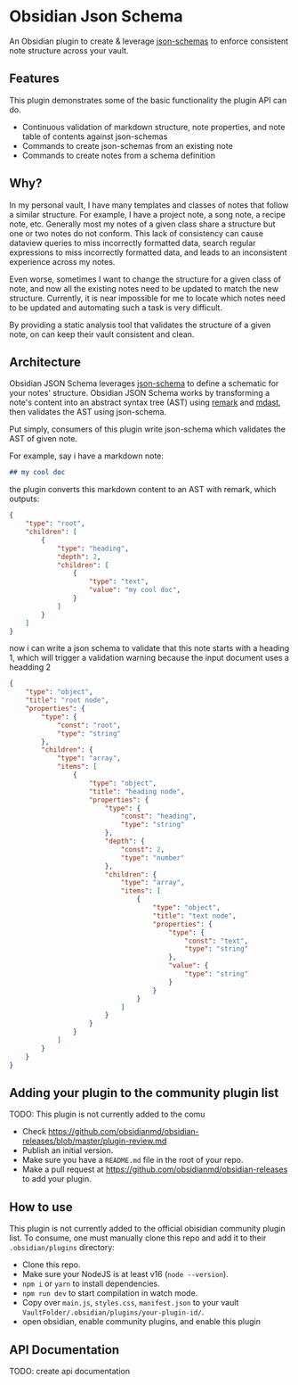 # Obsidian Json Schema

An Obsidian plugin to create & leverage [json-schemas](https://json-schema.org/) to enforce consistent note structure across your vault.

## Features

This plugin demonstrates some of the basic functionality the plugin API can do.
- Continuous validation of markdown structure, note properties, and note table of contents against json-schemas
- Commands to create json-schemas from an existing note
- Commands to create notes from a schema definition

## Why?

In my personal vault, I have many templates and classes of notes that follow a similar structure. For example, I have a project note, a song note, a recipe note, etc. Generally most my notes of a given class share a structure but one or two notes do not conform. This lack of consistency can cause dataview queries to miss incorrectly formatted data, search regular expressions to miss incorrectly formatted data, and leads to an inconsistent experience across my notes.

Even worse, sometimes I want to change the structure for a given class of note, and now all the existing notes need to be updated to match the new structure. Currently, it is near impossible for me to locate which notes need to be updated and automating such a task is very difficult.

By providing a static analysis tool that validates the structure of a given note, on can keep their vault consistent and clean.

## Architecture

Obsidian JSON Schema leverages [json-schema](https://json-schema.org/) to define a schematic for your notes' structure. Obsidian JSON Schema works by transforming a note's content into an abstract syntax tree (AST) using [remark](https://github.com/remarkjs/remark) and [mdast](https://github.com/syntax-tree/mdast), then validates the AST using json-schema. 

Put simply, consumers of this plugin write json-schema which validates the AST of given note.

For example, say i have a markdown note:

```markdown
## my cool doc
```

the plugin converts this markdown content to an AST with remark, which outputs:

```json
{
    "type": "root",
    "children": [
        {
            "type": "heading",
            "depth": 2,
            "children": [
                {
                    "type": "text",
                    "value": "my cool doc",
                }
            ]
        }
    ]
}
```

now i can write a json schema to validate that this note starts with a heading 1, which will trigger a validation warning because the input document uses a headding 2 

```json
{
    "type": "object",
    "title": "root node",
    "properties": {
        "type": {
            "const": "root",
            "type": "string"
        },
        "children": {
            "type": "array",
            "items": [
                {
                    "type": "object",
                    "title": "heading node",
                    "properties": {
                        "type": {
                            "const": "heading",
                            "type": "string"
                        },
                        "depth": {
                            "const": 2,
                            "type": "number"
                        },
                        "children": {
                            "type": "array",
                            "items": [
                                {
                                    "type": "object",
                                    "title": "text node",
                                    "properties": {
                                        "type": {
                                            "const": "text",
                                            "type": "string"
                                        },
                                        "value": {
                                            "type": "string"
                                        }
                                    }
                                }
                            ]
                        }
                    }
                }
            ]
        }
    }
}
```


## Adding your plugin to the community plugin list

TODO: This plugin is not currently added to the comu

- Check https://github.com/obsidianmd/obsidian-releases/blob/master/plugin-review.md
- Publish an initial version.
- Make sure you have a `README.md` file in the root of your repo.
- Make a pull request at https://github.com/obsidianmd/obsidian-releases to add your plugin.

## How to use

This plugin is not currently added to the official obisidian community plugin list. To consume, one must manually clone this repo and add it to their `.obsidian/plugins` directory:

- Clone this repo.
- Make sure your NodeJS is at least v16 (`node --version`).
- `npm i` or `yarn` to install dependencies.
- `npm run dev` to start compilation in watch mode.
- Copy over `main.js`, `styles.css`, `manifest.json` to your vault `VaultFolder/.obsidian/plugins/your-plugin-id/`.
- open obsidian, enable community plugins, and enable this plugin

## API Documentation

TODO: create api documentation
